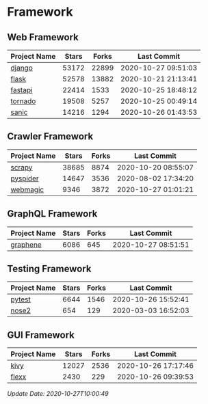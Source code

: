 # Framework

## Web Framework
| Project Name | Stars | Forks | Last Commit |
| ------------ | ----- | ----- | ----------- |
| [django](https://github.com/django/django) | 53172 | 22899 | 2020-10-27 09:51:03 |
| [flask](https://github.com/pallets/flask) | 52578 | 13882 | 2020-10-21 21:13:41 |
| [fastapi](https://github.com/tiangolo/fastapi) | 22414 | 1533 | 2020-10-25 18:48:12 |
| [tornado](https://github.com/tornadoweb/tornado) | 19508 | 5257 | 2020-10-25 00:49:14 |
| [sanic](https://github.com/huge-success/sanic) | 14216 | 1294 | 2020-10-26 01:43:53 |

## Crawler Framework
| Project Name | Stars | Forks | Last Commit |
| ------------ | ----- | ----- | ----------- |
| [scrapy](https://github.com/scrapy/scrapy) | 38685 | 8874 | 2020-10-20 08:55:07 |
| [pyspider](https://github.com/binux/pyspider) | 14647 | 3536 | 2020-08-02 17:34:20 |
| [webmagic](https://github.com/code4craft/webmagic) | 9346 | 3872 | 2020-10-27 01:01:21 |

## GraphQL Framework
| Project Name | Stars | Forks | Last Commit |
| ------------ | ----- | ----- | ----------- |
| [graphene](https://github.com/graphql-python/graphene) | 6086 | 645 | 2020-10-27 08:51:51 |

## Testing Framework
| Project Name | Stars | Forks | Last Commit |
| ------------ | ----- | ----- | ----------- |
| [pytest](https://github.com/pytest-dev/pytest) | 6644 | 1546 | 2020-10-26 15:52:41 |
| [nose2](https://github.com/nose-devs/nose2) | 654 | 129 | 2020-03-03 16:52:03 |

## GUI Framework
| Project Name | Stars | Forks | Last Commit |
| ------------ | ----- | ----- | ----------- |
| [kivy](https://github.com/kivy/kivy) | 12027 | 2536 | 2020-10-26 17:17:46 |
| [flexx](https://github.com/flexxui/flexx) | 2430 | 229 | 2020-10-26 09:39:53 |

*Update Date: 2020-10-27T10:00:49*